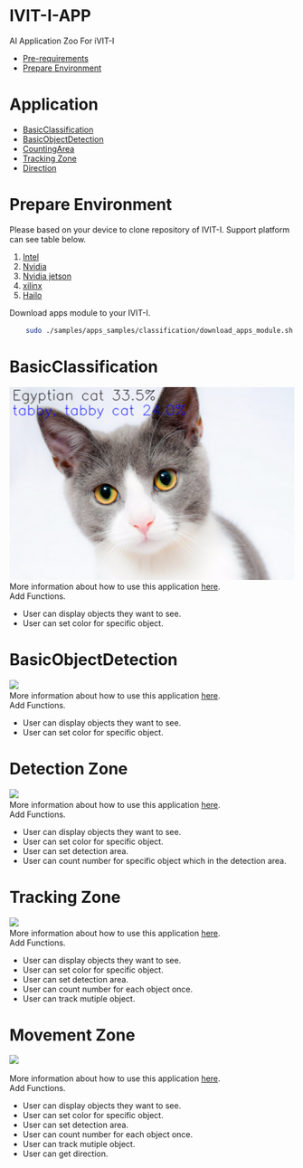 # IVIT-I-APP
AI Application Zoo For iVIT-I
* [Pre-requirements](#pre-requirements)
* [Prepare Environment](#prepare-environment)
# Application

* [BasicClassification](#basicclassification)
* [BasicObjectDetection](#basicobjectdetection)
* [CountingArea](#countingarea)
* [Tracking Zone](#tracking-zone)
* [Direction](#direction)

# Prepare Environment
Please based on your device to clone repository of IVIT-I. 
Support platform can see table below.

1. [Intel](https://github.com/InnoIPA/ivit-i-intel)
2. [Nvidia](https://github.com/InnoIPA/ivit-i-nvidia)
3. [Nvidia jetson](https://github.com/InnoIPA/ivit-i-jetson)
4. [xilinx](https://github.com/InnoIPA/ivit-i-xilinx)
5. [Hailo](https://github.com/MaxChangInnodisk/ivit-i-hailo)

Download apps module to your IVIT-I.
```bash
    sudo ./samples/apps_samples/classification/download_apps_module.sh 
```

 

# BasicClassification
![](./docs/figure/BasicClassification.png)  
More information about how to use this application [here](./docs/BasicClassification.md).    
Add Functions.
* User can display objects they want to see. 
* User can set color for specific object.

# BasicObjectDetection
![](./docs/figure/BasicObjectDetection.gif)  
More information about how to use this application [here](./docs/BasicObjectDetection.md).    
Add Functions.
* User can display objects they want to see. 
* User can set color for specific object.

# Detection Zone
![](./docs/figure/DetectionZone.gif)  
More information about how to use this application [here](./docs/DetectionZone.md).  
Add Functions.
* User can display objects they want to see. 
* User can set color for specific object.
* User can set detection area.
* User can count number for specific object which in the detection area.
# Tracking Zone
![](./docs/figure//TrackingZone.gif)  
More information about how to use this application [here](./docs/TrackingZone.md).  
Add Functions.
* User can display objects they want to see. 
* User can set color for specific object.
* User can set detection area.
* User can count number for each object once.
* User can track mutiple object.
# Movement Zone
![](./docs/figure//MovementZone.gif)  

More information about how to use this application [here](./docs/MovementZone.md).  
Add Functions.
* User can display objects they want to see. 
* User can set color for specific object.
* User can set detection area.
* User can count number for each object once.
* User can track mutiple object.
* User can get direction.

